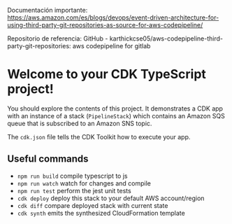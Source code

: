 Documentación importante: https://aws.amazon.com/es/blogs/devops/event-driven-architecture-for-using-third-party-git-repositories-as-source-for-aws-codepipeline/

Repositorio de referencia: GitHub - karthickcse05/aws-codepipeline-third-party-git-repositories: aws codepipeline for gitlab 

# Welcome to your CDK TypeScript project!

You should explore the contents of this project. It demonstrates a CDK app with an instance of a stack (`PipelineStack`)
which contains an Amazon SQS queue that is subscribed to an Amazon SNS topic.

The `cdk.json` file tells the CDK Toolkit how to execute your app.

## Useful commands

 * `npm run build`   compile typescript to js
 * `npm run watch`   watch for changes and compile
 * `npm run test`    perform the jest unit tests
 * `cdk deploy`      deploy this stack to your default AWS account/region
 * `cdk diff`        compare deployed stack with current state
 * `cdk synth`       emits the synthesized CloudFormation template
